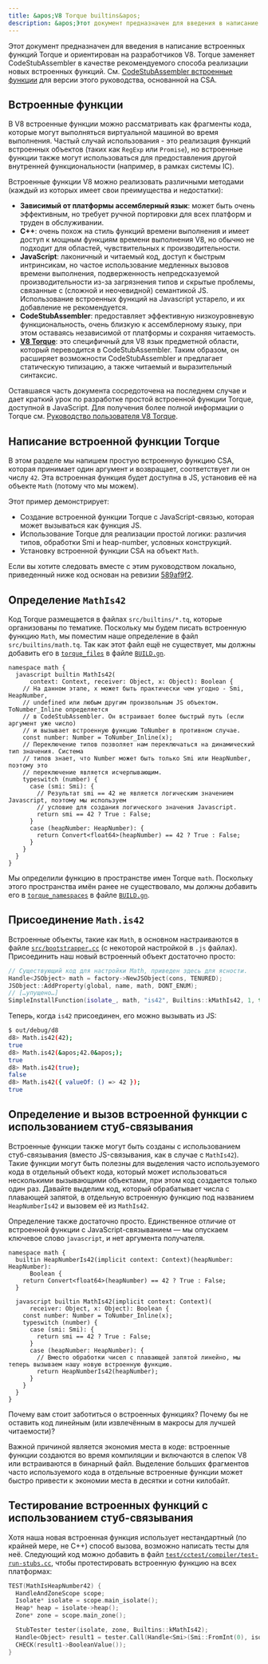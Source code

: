 ```yaml
---
title: &apos;V8 Torque builtins&apos;
description: &apos;Этот документ предназначен для введения в написание встроенных функций Torque и ориентирован на разработчиков V8.&apos;
---
```

Этот документ предназначен для введения в написание встроенных функций Torque и ориентирован на разработчиков V8. Torque заменяет CodeStubAssembler в качестве рекомендуемого способа реализации новых встроенных функций. См. [CodeStubAssembler встроенные функции](/docs/csa-builtins) для версии этого руководства, основанной на CSA.

## Встроенные функции

В V8 встроенные функции можно рассматривать как фрагменты кода, которые могут выполняться виртуальной машиной во время выполнения. Частый случай использования - это реализация функций встроенных объектов (таких как `RegExp` или `Promise`), но встроенные функции также могут использоваться для предоставления другой внутренней функциональности (например, в рамках системы IC).

Встроенные функции V8 можно реализовать различными методами (каждый из которых имеет свои преимущества и недостатки):

- **Зависимый от платформы ассемблерный язык**: может быть очень эффективным, но требует ручной портировки для всех платформ и труден в обслуживании.
- **C++**: очень похож на стиль функций времени выполнения и имеет доступ к мощным функциям времени выполнения V8, но обычно не подходит для областей, чувствительных к производительности.
- **JavaScript**: лаконичный и читаемый код, доступ к быстрым интринсикам, но частое использование медленных вызовов времени выполнения, подверженность непредсказуемой производительности из-за загрязнения типов и скрытые проблемы, связанные с (сложной и неочевидной) семантикой JS. Использование встроенных функций на Javascript устарело, и их добавление не рекомендуется.
- **CodeStubAssembler**: предоставляет эффективную низкоуровневую функциональность, очень близкую к ассемблерному языку, при этом оставаясь независимой от платформы и сохраняя читаемость.
- **[V8 Torque](/docs/torque)**: это специфичный для V8 язык предметной области, который переводится в CodeStubAssembler. Таким образом, он расширяет возможности CodeStubAssembler и предлагает статическую типизацию, а также читаемый и выразительный синтаксис.

Оставшаяся часть документа сосредоточена на последнем случае и дает краткий урок по разработке простой встроенной функции Torque, доступной в JavaScript. Для получения более полной информации о Torque см. [Руководство пользователя V8 Torque](/docs/torque).

## Написание встроенной функции Torque

В этом разделе мы напишем простую встроенную функцию CSA, которая принимает один аргумент и возвращает, соответствует ли он числу `42`. Эта встроенная функция будет доступна в JS, установив её на объекте `Math` (потому что мы можем).

Этот пример демонстрирует:

- Создание встроенной функции Torque с JavaScript-связью, которая может вызываться как функция JS.
- Использование Torque для реализации простой логики: различия типов, обработки Smi и heap-number, условных конструкций.
- Установку встроенной функции CSA на объект `Math`.

Если вы хотите следовать вместе с этим руководством локально, приведенный ниже код основан на ревизии [589af9f2](https://chromium.googlesource.com/v8/v8/+/589af9f257166f66774b4fb3008cd09f192c2614).

## Определение `MathIs42`

Код Torque размещается в файлах `src/builtins/*.tq`, которые организованы по тематике. Поскольку мы будем писать встроенную функцию `Math`, мы поместим наше определение в файл `src/builtins/math.tq`. Так как этот файл ещё не существует, мы должны добавить его в [`torque_files`](https://cs.chromium.org/chromium/src/v8/BUILD.gn?l=914&rcl=589af9f257166f66774b4fb3008cd09f192c2614) в файле [`BUILD.gn`](https://cs.chromium.org/chromium/src/v8/BUILD.gn).

```torque
namespace math {
  javascript builtin MathIs42(
      context: Context, receiver: Object, x: Object): Boolean {
    // На данном этапе, x может быть практически чем угодно - Smi, HeapNumber,
    // undefined или любым другим произвольным JS объектом. ToNumber_Inline определяется
    // в CodeStubAssembler. Он встраивает более быстрый путь (если аргумент уже число)
    // и вызывает встроенную функцию ToNumber в противном случае.
    const number: Number = ToNumber_Inline(x);
    // Переключение типов позволяет нам переключаться на динамический тип значения. Система
    // типов знает, что Number может быть только Smi или HeapNumber, поэтому это
    // переключение является исчерпывающим.
    typeswitch (number) {
      case (smi: Smi): {
        // Результат smi == 42 не является логическим значением Javascript, поэтому мы используем
        // условие для создания логического значения Javascript.
        return smi == 42 ? True : False;
      }
      case (heapNumber: HeapNumber): {
        return Convert<float64>(heapNumber) == 42 ? True : False;
      }
    }
  }
}
```

Мы определили функцию в пространстве имен Torque `math`. Поскольку этого пространства имён ранее не существовало, мы должны добавить его в [`torque_namespaces`](https://cs.chromium.org/chromium/src/v8/BUILD.gn?l=933&rcl=589af9f257166f66774b4fb3008cd09f192c2614) в файле [`BUILD.gn`](https://cs.chromium.org/chromium/src/v8/BUILD.gn).

## Присоединение `Math.is42`

Встроенные объекты, такие как `Math`, в основном настраиваются в файле [`src/bootstrapper.cc`](https://cs.chromium.org/chromium/src/v8/src/bootstrapper.cc?q=src/bootstrapper.cc+package:%5Echromium$&l=1) (с некоторой настройкой в `.js` файлах). Присоединить наш новый встроенный объект достаточно просто:

```cpp
// Существующий код для настройки Math, приведен здесь для ясности.
Handle<JSObject> math = factory->NewJSObject(cons, TENURED);
JSObject::AddProperty(global, name, math, DONT_ENUM);
// […упущено…]
SimpleInstallFunction(isolate_, math, "is42", Builtins::kMathIs42, 1, true);
```

Теперь, когда `is42` присоединен, его можно вызывать из JS:

```bash
$ out/debug/d8
d8> Math.is42(42);
true
d8> Math.is42(&apos;42.0&apos;);
true
d8> Math.is42(true);
false
d8> Math.is42({ valueOf: () => 42 });
true
```

## Определение и вызов встроенной функции с использованием стуб-связывания

Встроенные функции также могут быть созданы с использованием стуб-связывания (вместо JS-связывания, как в случае с `MathIs42`). Такие функции могут быть полезны для выделения часто используемого кода в отдельный объект кода, который может использоваться несколькими вызывающими объектами, при этом код создается только один раз. Давайте выделим код, который обрабатывает числа с плавающей запятой, в отдельную встроенную функцию под названием `HeapNumberIs42` и вызовем её из `MathIs42`.

Определение также достаточно просто. Единственное отличие от встроенной функции с JavaScript-связыванием — мы опускаем ключевое слово `javascript`, и нет аргумента получателя.

```torque
namespace math {
  builtin HeapNumberIs42(implicit context: Context)(heapNumber: HeapNumber):
      Boolean {
    return Convert<float64>(heapNumber) == 42 ? True : False;
  }

  javascript builtin MathIs42(implicit context: Context)(
      receiver: Object, x: Object): Boolean {
    const number: Number = ToNumber_Inline(x);
    typeswitch (number) {
      case (smi: Smi): {
        return smi == 42 ? True : False;
      }
      case (heapNumber: HeapNumber): {
        // Вместо обработки чисел с плавающей запятой линейно, мы теперь вызываем нашу новую встроенную функцию.
        return HeapNumberIs42(heapNumber);
      }
    }
  }
}
````

Почему вам стоит заботиться о встроенных функциях? Почему бы не оставить код линейным (или извлечённым в макросы для лучшей читаемости)?

Важной причиной является экономия места в коде: встроенные функции создаются во время компиляции и включаются в слепок V8 или встраиваются в бинарный файл. Выделение больших фрагментов часто используемого кода в отдельные встроенные функции может быстро привести к экономии места в десятки и сотни килобайт.

## Тестирование встроенных функций с использованием стуб-связывания

Хотя наша новая встроенная функция использует нестандартный (по крайней мере, не C++) способ вызова, возможно написать тесты для неё. Следующий код можно добавить в файл [`test/cctest/compiler/test-run-stubs.cc`](https://cs.chromium.org/chromium/src/v8/test/cctest/compiler/test-run-stubs.cc), чтобы протестировать встроенную функцию на всех платформах:

```cpp
TEST(MathIsHeapNumber42) {
  HandleAndZoneScope scope;
  Isolate* isolate = scope.main_isolate();
  Heap* heap = isolate->heap();
  Zone* zone = scope.main_zone();

  StubTester tester(isolate, zone, Builtins::kMathIs42);
  Handle<Object> result1 = tester.Call(Handle<Smi>(Smi::FromInt(0), isolate));
  CHECK(result1->BooleanValue());
}
```
